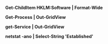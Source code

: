 **Get-ChildItem HKLM:Software | Format-Wide**

**Get-Process | Out-GridView**

**get-Service | Out-GridView**

**netstat -ano | Select-String 'Established'**
